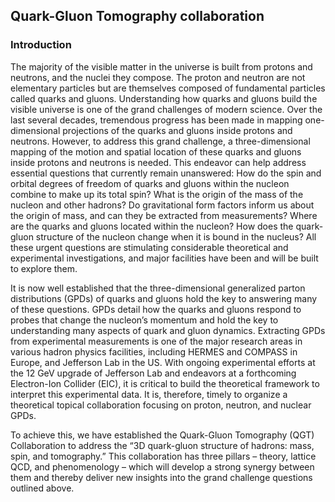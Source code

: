 ## Quark-Gluon Tomography collaboration



### Introduction

The majority of the visible matter in the universe is built from protons and neutrons, and the nuclei they compose. The proton and neutron are not elementary particles but are themselves composed of fundamental particles called quarks and gluons. Understanding how quarks and gluons build the visible universe is one of the grand challenges of modern science. Over the last several decades, tremendous progress has been made in mapping one-dimensional projections of the quarks and gluons inside protons and neutrons. However, to address this grand challenge, a three-dimensional mapping of the motion and spatial location of these quarks and gluons inside protons and neutrons is needed. This endeavor can help address essential questions that currently remain unanswered: How do the spin and orbital degrees of freedom of quarks and gluons within the nucleon combine to make up its total spin? What is the origin of the mass of the nucleon and other hadrons? Do gravitational form factors inform us about the origin of mass, and can they be extracted from measurements? Where are the quarks and gluons located within the nucleon? How does the quark-gluon structure of the nucleon change when it is bound in the nucleus? All these urgent questions are stimulating considerable theoretical and experimental investigations, and major facilities have been and will be built to explore them.

It is now well established that the three-dimensional generalized parton distributions (GPDs) of quarks and gluons hold the key to answering many of these questions. GPDs detail how the quarks and gluons respond to probes that change the nucleon’s momentum and hold the key to understanding many aspects of quark and gluon dynamics. Extracting GPDs from experimental measurements is one of the major research areas in various hadron physics facilities, including HERMES and COMPASS in Europe, and Jefferson Lab in the US. With ongoing experimental efforts at the 12 GeV upgrade of Jefferson Lab and endeavors at a forthcoming Electron-Ion Collider (EIC), it is critical to build the theoretical framework to interpret this experimental data. It is, therefore, timely to organize a theoretical topical collaboration focusing on proton, neutron, and nuclear GPDs.

To achieve this, we have established the Quark-Gluon Tomography (QGT) Collaboration to address the “3D quark-gluon structure of hadrons: mass, spin, and tomography.” This collaboration has three pillars – theory, lattice QCD, and phenomenology – which will develop a strong synergy between them and thereby deliver new insights into the grand challenge questions outlined above.


<!--

**Here are some ideas to get you started:**

🙋‍♀️ A short introduction - what is your organization all about?
🌈 Contribution guidelines - how can the community get involved?
👩‍💻 Useful resources - where can the community find your docs? Is there anything else the community should know?
🍿 Fun facts - what does your team eat for breakfast?
🧙 Remember, you can do mighty things with the power of [Markdown](https://docs.github.com/github/writing-on-github/getting-started-with-writing-and-formatting-on-github/basic-writing-and-formatting-syntax)
-->
